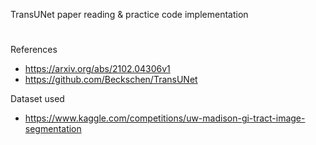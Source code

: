 TransUNet paper reading & practice code implementation
#
#
References
 - https://arxiv.org/abs/2102.04306v1
 - https://github.com/Beckschen/TransUNet

Dataset used
 - https://www.kaggle.com/competitions/uw-madison-gi-tract-image-segmentation
